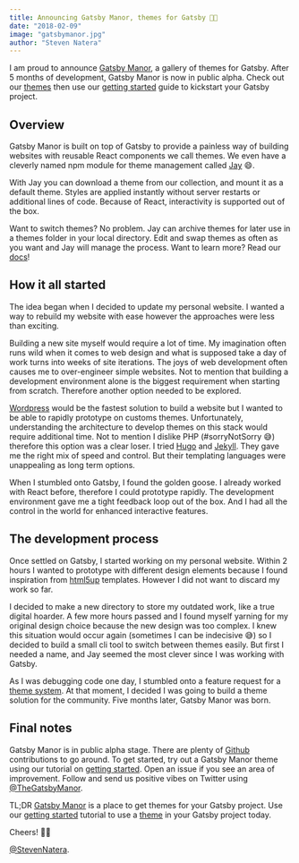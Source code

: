```yaml
---
title: Announcing Gatsby Manor, themes for Gatsby 🎉🎊
date: "2018-02-09"
image: "gatsbymanor.jpg"
author: "Steven Natera"
---
```


I am proud to announce [Gatsby Manor](https://www.gatsbymanor.com/), a gallery
of themes for Gatsby. After 5 months of
development, Gatsby Manor is now in public alpha. Check out our
[themes](https://www.gatsbymanor.com/themes) then use our [getting started](https://www.gatsbymanor.com/docs/quick-start/getting-started) guide to
kickstart your Gatsby project.

## Overview

Gatsby Manor is built on top of Gatsby to provide a painless way of building
websites with reusable React components we call themes. We even have a
cleverly named npm module for theme management called
[Jay](https://github.com/gatsbymanor/gatsby-jay) 😄.

With Jay you can download a theme from our collection, and mount it as a default
theme. Styles are applied instantly without server restarts or additional lines
of code. Because of React, interactivity is supported out of the box.

Want to switch themes? No problem. Jay can archive themes for later use in a
themes folder in your local directory. Edit and swap themes as often as you want
and Jay will manage the process. Want to learn more? Read our
[docs](https://www.gatsbymanor.com/docs/cli/)!

## How it all started

The idea began when I decided to update my personal website. I wanted a way to
rebuild my website with ease however the approaches were less than exciting.

Building a new site myself would require a lot of time. My imagination often
runs wild when it comes to web design and what is supposed take a day of work
turns into weeks of site iterations. The joys of web development often causes me
to over-engineer simple websites. Not to mention that building a development
environment alone is the biggest requirement when starting from scratch.
Therefore another option needed to be explored.

[Wordpress](https://wordpress.org/) would be the fastest solution to build a
website but I wanted to be able to rapidly prototype on customs themes.
Unfortunately, understanding the architecture to develop themes on this stack
would require additional time. Not to mention I dislike PHP (#sorryNotSorry 😅)
therefore this option was a clear loser. I tried [Hugo](https://gohugo.io/) and
[Jekyll](https://jekyllrb.com/). They gave me the right mix of speed and
control. But their templating languages were unappealing as long term options.

When I stumbled onto Gatsby, I found the golden goose. I already worked with
React before, therefore I could prototype rapidly. The development environment
gave me a tight feedback loop out of the box. And I had all the control in the
world for enhanced interactive features.

## The development process

Once settled on Gatsby, I started working on my personal website. Within 2
hours I wanted to prototype with different design elements because I found
inspiration from [html5up](https://html5up.net/) templates. However I did not
want to discard my work so far.

I decided to make a new directory to store my outdated work, like a true digital
hoarder. A few more hours passed and I found myself yarning for
my original design choice because the new design was too complex. I knew this
situation would occur again (sometimes I can be indecisive 😅) so I decided to build
a small cli tool to switch between themes easily. But first I needed a name, and
Jay seemed the most clever since I was working with Gatsby.

As I was debugging code one day, I stumbled onto a feature request for a
[theme system](https://github.com/gatsbyjs/gatsby/issues/2662). At that moment,
I decided I was going to build a theme solution for the community. Five
months later, Gatsby Manor was born.

## Final notes

Gatsby Manor is in public alpha stage. There are plenty of
[Github](https://github.com/gatsbymanor) contributions to go around. To get
started, try out a Gatsby Manor theme using our tutorial on [getting started](https://www.gatsbymanor.com/docs/quick-start/getting-started). Open an
issue if you see an area of improvement. Follow and send us positive vibes on
Twitter using [@TheGatsbyManor](https://twitter.com/TheGatsbyManor).

TL;DR [Gatsby Manor](https://www.gatsbymanor.com/) is a place to get themes for
your Gatsby project. Use our [getting started](https://www.gatsbymanor.com/docs/quick-start/getting-started) tutorial to use
a [theme](https://www.gatsbymanor.com/themes) in your Gatsby project today.

Cheers! 🎉🎊

[@StevenNatera](https://twitter.com/stevennatera).
